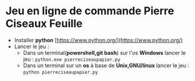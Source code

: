 # Jeu en ligne de commande Pierre Ciseaux Feuille

- Installer **python** [https://www.python.org/](https://www.python.org/)
- Lancer le jeu : 
  - Dans un terminal(**powershell,git bash**) sur l'*os* **Windows** lancer le jeu : `python.exe pierreciseaupapier.py`
  - Dans un terminal sur un **os** à base de **Unix,GNU/linux** lancer le jeu : `python pierreciseaupapier.py`
